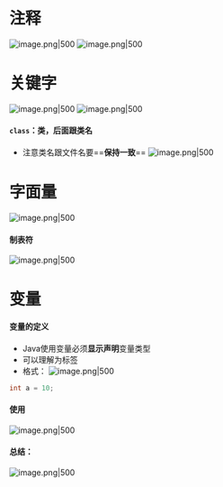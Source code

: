 # 注释
![image.png|500](https://picgo--ob.oss-cn-beijing.aliyuncs.com/20250809200409169.png)
![image.png|500](https://picgo--ob.oss-cn-beijing.aliyuncs.com/20250809200552858.png)
# 关键字
![image.png|500](https://picgo--ob.oss-cn-beijing.aliyuncs.com/20250809200955249.png)
![image.png|500](https://picgo--ob.oss-cn-beijing.aliyuncs.com/20250809201011150.png)
#### `class`：类，后面跟类名
- 注意类名跟文件名要==**保持一致**==
![image.png|500](https://picgo--ob.oss-cn-beijing.aliyuncs.com/20250809201157295.png)
# 字面量
![image.png|500](https://picgo--ob.oss-cn-beijing.aliyuncs.com/20250809201951173.png)
#### 制表符
![image.png|500](https://picgo--ob.oss-cn-beijing.aliyuncs.com/20250809202008124.png)
# 变量
#### 变量的定义
- Java使用变量必须**显示声明**变量类型
- 可以理解为标签
- 格式：
![image.png|500](https://picgo--ob.oss-cn-beijing.aliyuncs.com/20250809202447382.png)
```java
int a = 10;
```
#### 使用
![image.png|500](https://picgo--ob.oss-cn-beijing.aliyuncs.com/20250809202742004.png)
#### 总结：
![image.png|500](https://picgo--ob.oss-cn-beijing.aliyuncs.com/20250809202902377.png)

